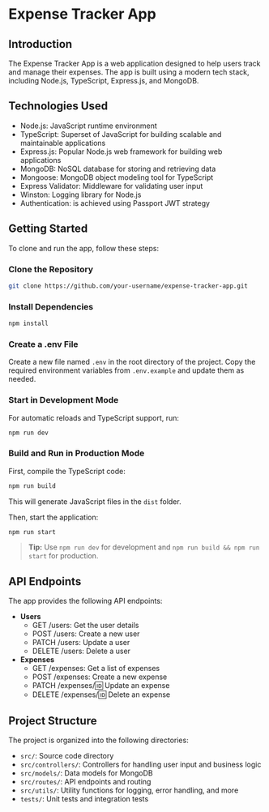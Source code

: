 # Expense Tracker App

## Introduction

The Expense Tracker App is a web application designed to help users track and manage their expenses. The app is built using a modern tech stack, including Node.js, TypeScript, Express.js, and MongoDB.

## Technologies Used

* Node.js: JavaScript runtime environment
* TypeScript: Superset of JavaScript for building scalable and maintainable applications
* Express.js: Popular Node.js web framework for building web applications
* MongoDB: NoSQL database for storing and retrieving data
* Mongoose: MongoDB object modeling tool for TypeScript
* Express Validator: Middleware for validating user input
* Winston: Logging library for Node.js
* Authentication: is achieved using Passport JWT strategy

## Getting Started

To clone and run the app, follow these steps:

### Clone the Repository

```bash
git clone https://github.com/your-username/expense-tracker-app.git
```

### Install Dependencies

```bash
npm install
```

### Create a .env File

Create a new file named `.env` in the root directory of the project. Copy the required environment variables from `.env.example` and update them as needed.

### Start in Development Mode

For automatic reloads and TypeScript support, run:

```bash
npm run dev
```

### Build and Run in Production Mode

First, compile the TypeScript code:

```bash
npm run build
```

This will generate JavaScript files in the `dist` folder.

Then, start the application:

```bash
npm run start
```

> **Tip:** Use `npm run dev` for development and `npm run build && npm run start` for production.

## API Endpoints

The app provides the following API endpoints:

* **Users**
	+ GET /users: Get the user details
	+ POST /users: Create a new user
	+ PATCH /users: Update a user
	+ DELETE /users: Delete a user
* **Expenses**
	+ GET /expenses: Get a list of expenses
	+ POST /expenses: Create a new expense
	+ PATCH /expenses/:id: Update an expense
	+ DELETE /expenses/:id: Delete an expense

## Project Structure

The project is organized into the following directories:

* `src/`: Source code directory
* `src/controllers/`: Controllers for handling user input and business logic
* `src/models/`: Data models for MongoDB
* `src/routes/`: API endpoints and routing
* `src/utils/`: Utility functions for logging, error handling, and more
* `tests/`: Unit tests and integration tests